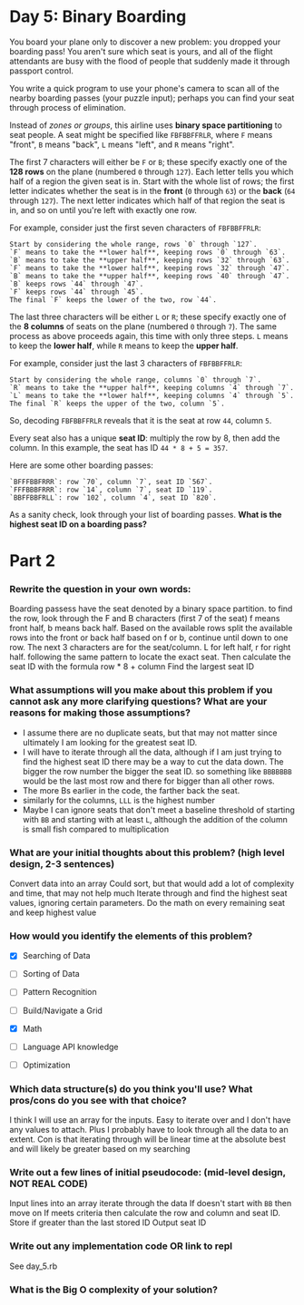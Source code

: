 # Day 5: Binary Boarding

You board your plane only to discover a new problem: you dropped your boarding pass! You aren't sure which seat is yours, and all of the flight attendants are busy with the flood of people that suddenly made it through passport control.

You write a quick program to use your phone's camera to scan all of the nearby boarding passes (your puzzle input); perhaps you can find your seat through process of elimination.

Instead of _zones or groups_, this airline uses **binary space partitioning** to seat people. A seat might be specified like `FBFBBFFRLR`, where `F` means "front", `B` means "back", `L` means "left", and `R` means "right".

The first 7 characters will either be `F` or `B`; these specify exactly one of the **128 rows** on the plane (numbered `0` through `127`). Each letter tells you which half of a region the given seat is in. Start with the whole list of rows; the first letter indicates whether the seat is in the **front** (`0` through `63`) or the **back** (`64` through `127`). The next letter indicates which half of that region the seat is in, and so on until you're left with exactly one row.

For example, consider just the first seven characters of `FBFBBFFRLR`:

    Start by considering the whole range, rows `0` through `127`.
    `F` means to take the **lower half**, keeping rows `0` through `63`.
    `B` means to take the **upper half**, keeping rows `32` through `63`.
    `F` means to take the **lower half**, keeping rows `32` through `47`.
    `B` means to take the **upper half**, keeping rows `40` through `47`.
    `B` keeps rows `44` through `47`.
    `F` keeps rows `44` through `45`.
    The final `F` keeps the lower of the two, row `44`.

The last three characters will be either `L` or `R`; these specify exactly one of the **8 columns** of seats on the plane (numbered `0` through `7`). The same process as above proceeds again, this time with only three steps. `L` means to keep the **lower half**, while `R` means to keep the **upper half**.

For example, consider just the last 3 characters of `FBFBBFFRLR`:

    Start by considering the whole range, columns `0` through `7`.
    `R` means to take the **upper half**, keeping columns `4` through `7`.
    `L` means to take the **lower half**, keeping columns `4` through `5`.
    The final `R` keeps the upper of the two, column `5`.

So, decoding `FBFBBFFRLR` reveals that it is the seat at row `44`, column `5`.

Every seat also has a unique **seat ID**: multiply the row by 8, then add the column. In this example, the seat has ID `44 * 8 + 5 = 357`.

Here are some other boarding passes:

    `BFFFBBFRRR`: row `70`, column `7`, seat ID `567`.
    `FFFBBBFRRR`: row `14`, column `7`, seat ID `119`.
    `BBFFBBFRLL`: row `102`, column `4`, seat ID `820`.

As a sanity check, look through your list of boarding passes. **What is the highest seat ID on a boarding pass?**

# Part 2




### Rewrite the question in your own words:
Boarding passess have the seat denoted by a binary space partition.
to find the row, look through the F and B characters (first 7 of the seat)
f means front half, b means back half.
Based on the available rows split the available rows into the front or back half based on f or b, continue until down to one row.
The next 3 characters are for the seat/column. L for left half, r for right half. following the same pattern to locate the exact seat.
Then calculate the seat ID with the formula row * 8 + column
Find the largest seat ID

### What assumptions will you make about this problem if you cannot ask any more clarifying questions? What are your reasons for making those assumptions?
* I assume there are no duplicate seats, but that may not matter since ultimately I am looking for the greatest seat ID.
* I will have to iterate through all the data, although if I am just trying to find the highest seat ID there may be a way to cut the data down. The bigger the row number the bigger the seat ID. so something like `BBBBBBB` would be the last most row and there for bigger than all other rows.
* The more Bs earlier in the code, the farther back the seat.
* similarly for the columns, `LLL` is the highest  number
* Maybe I can ignore seats that don't meet a baseline threshold of starting with `BB` and starting with at least `L`, although the addition of the column is small fish compared to multiplication

### What are your initial thoughts about this problem? (high level design, 2-3 sentences)
Convert data into an array
Could sort, but that would add a lot of complexity and time, that may not help much
Iterate through and find the highest seat values, ignoring certain parameters.
Do the math on every remaining seat and keep highest value

### How would you identify the elements of this problem?

- [X] Searching of Data
- [ ] Sorting of Data
- [ ] Pattern Recognition
- [ ] Build/Navigate a Grid
- [X] Math
- [ ] Language API knowledge
- [ ] Optimization


### Which data structure(s) do you think you'll use? What pros/cons do you see with that choice?
I think I will use an array for the inputs. Easy to iterate over and I don't have any values to attach. Plus I probably have to look through all the data to an extent. Con is that iterating through will be linear time at the absolute best and will likely be greater based on my searching

### Write out a few lines of initial pseudocode: (mid-level design, NOT REAL CODE)
Input lines into an array
iterate through the data
If doesn't start with `BB` then move on
If meets criteria then calculate the row and column and seat ID. Store if greater than the last stored ID
Output seat ID


### Write out any implementation code OR link to repl
See day_5.rb

### What is the Big O complexity of your solution?
